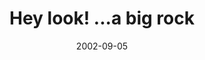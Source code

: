 ---
layout: base.njk
title : 'Hey look! ...a big rock' 
view_title : 'Hey look! ...a big rock' 
year : '2002' 
date : '2002-09-05' 
img_file : '/drawing/heylookabigrock.png' 
html_file : 'heylookabigrock' 
next_html : 'everybreathyoutake.html' 
year_order : '154' 
permalink : "title/{{html_file}}.html"
---